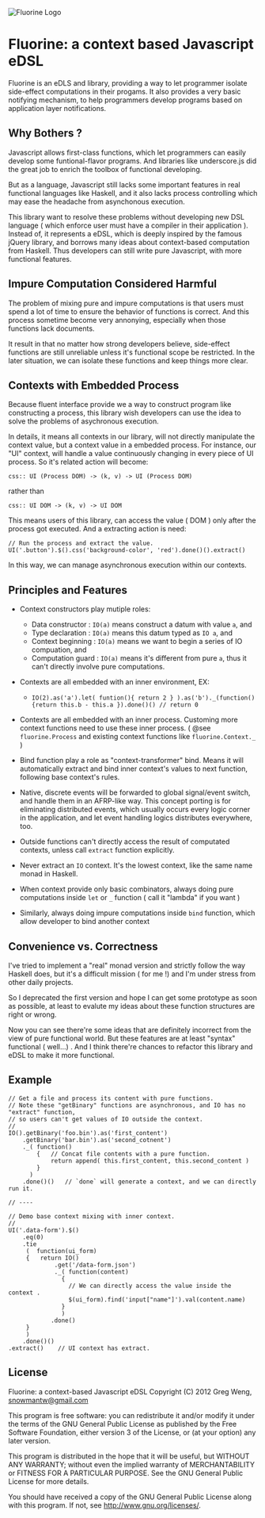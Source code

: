 
![Fluorine Logo](https://raw.github.com/snowmantw/Fluorine/master/document/introduce/Fluorine-logo.png)

# Fluorine: a context based Javascript eDSL

Fluorine is an eDLS and library, providing a way to let programmer isolate side-effect computations in their progams.
It also provides a very basic notifying mechanism, to help programmers develop programs based on application layer notifications.

## Why Bothers ?

Javascript allows first-class functions, which let programmers can easily develop some funtional-flavor programs.
And libraries like underscore.js did the great job to enrich the toolbox of functional developing.

But as a language, Javascript still lacks some important features in real functional languages like Haskell,
and it also lacks process controlling which may ease the headache from asynchonous execution.

This library want to resolve these problems without developing new DSL language ( which enforce user must have a compiler in their application ).
Instead of, it represents a eDSL, which is deeply inspired by the famous jQuery library, and borrows many ideas about context-based computation from Haskell.
Thus developers can still write pure Javascript, with more functional features.

## Impure Computation Considered Harmful

The problem of mixing pure and impure computations is that users must spend a lot of time to ensure the behavior of functions is correct.
And this process sometime become very annonying, especially when those functions lack documents. 

It result in that no matter how strong developers believe, side-effect functions are still unreliable unless it's functional scope be restricted.
In the later situation, we can isolate these functions and keep things more clear. 

## Contexts with Embedded Process

Because fluent interface provide we a way to construct program like constructing a process, 
this library wish developers can use the idea to solve the problems of asychronous execution.

In details, it means all contexts in our library, will not directly manipulate the context value,
but a context value in a embedded process. For instance, our "UI" context, will handle a value continuously changing
in every piece of UI process. So it's related action will become:

    css:: UI (Process DOM) -> (k, v) -> UI (Process DOM)

rather than
    
    css:: UI DOM -> (k, v) -> UI DOM

This means users of this library, can access the value ( DOM ) only after the process got executed.
And a extracting action is need:

    // Run the process and extract the value.
    UI('.button').$().css('background-color', 'red').done()().extract() 

In this way, we can manage asynchronous execution within our contexts.

## Principles and Features

- Context constructors play mutiple roles: 
  - Data constructor    : `IO(a)` means construct a datum with value `a`, and
  - Type declaration    : `IO(a)` means this datum typed as `IO a`, and
  - Context beginning   : `IO(a)` means we want to begin a series of IO compuation, and
  - Computation guard   : `IO(a)` means it's different from pure `a`, thus it can't directly involve pure computations.

- Contexts are all embedded with an inner environment, EX: 
  - `IO(2).as('a').let( funtion(){ return 2 } ).as('b')._(function(){return this.b - this.a }).done()() // return 0` 

- Contexts are all embedded with an inner process. Customing more context functions need to use these inner process.
  ( @see `fluorine.Process` and existing context functions like `fluorine.Context._` )

- Bind function play a role as "context-transformer" bind. Means it will automatically extract and bind inner context's values to next function,
  following base context's rules.

- Native, discrete events will be forwarded to global signal/event switch, and handle them in an AFRP-like way. 
  This concept porting is for eliminating distributed events, which usually occurs every logic corner in the application,
  and let event handling logics distributes everywhere, too. 

- Outside functions can't directly access the result of computated contexts, unless call `extract` function explicitly.

- Never extract an `IO` context. It's the lowest context, like the same name monad in Haskell.

- When context provide only basic combinators, always doing pure computations inside `let` or `_` function ( call it "lambda" if you want )

- Similarly, always doing impure computations inside `bind` function, which allow developer to bind another context

## Convenience vs. Correctness

I've tried to implement a "real" monad version and strictly follow the way Haskell does,
but it's a difficult mission ( for me !) and I'm under stress from other daily projects.

So I deprecated the first version and hope I can get some prototype as soon as possible,
at least to evalute my ideas about these function structures are right or wrong.

Now you can see there're some ideas that are definitely incorrect from the view of pure functional world.
But these features are at least "syntax" functional ( well...) .
And I think there're chances to refactor this library and eDSL to make it more functional.

## Example

    // Get a file and process its content with pure functions.
    // Note these "getBinary" functions are asynchronous, and IO has no "extract" function,
    // so users can't get values of IO outside the context.
    //
    IO().getBinary('foo.bin').as('first_content')
        .getBinary('bar.bin').as('second_cotnent')
        ._( function()
            {   // Concat file contents with a pure function.
                return append( this.first_content, this.second_content )
            }
          )
        .done()()   // `done` will generate a context, and we can directly run it.

    // ----

    // Demo base context mixing with inner context.
    //
    UI('.data-form').$()
        .eq(0)
        .tie
         (  function(ui_form)
         {   return IO()
                 .get('/data-form.json')
                 ._( function(content)
                   { 
                     // We can directly access the value inside the context .
                     $(ui_form).find('input["name"]').val(content.name)
                   }
                   )
                .done()
         }
         )
        .done()()
    .extract()    // UI context has extract.

## License 

Fluorine: a context-based Javascript eDSL Copyright (C) 2012 Greg Weng, snowmantw@gmail.com

This program is free software: you can redistribute it and/or modify it under the terms of the GNU General Public License as published by the Free Software Foundation, either version 3 of the License, or (at your option) any later version.

This program is distributed in the hope that it will be useful, but WITHOUT ANY WARRANTY; without even the implied warranty of MERCHANTABILITY or FITNESS FOR A PARTICULAR PURPOSE. See the GNU General Public License for more details.

You should have received a copy of the GNU General Public License along with this program. If not, see http://www.gnu.org/licenses/.

